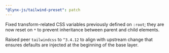 ```yaml
---
"@lynx-js/tailwind-preset": patch
---
```


Fixed transform-related CSS variables previously defined on `:root`; they are now reset on `*` to prevent inheritance between parent and child elements.

Raised peer `tailwindcss` to `^3.4.12` to align with upstream change that ensures defaults are injected at the beginning of the base layer.
